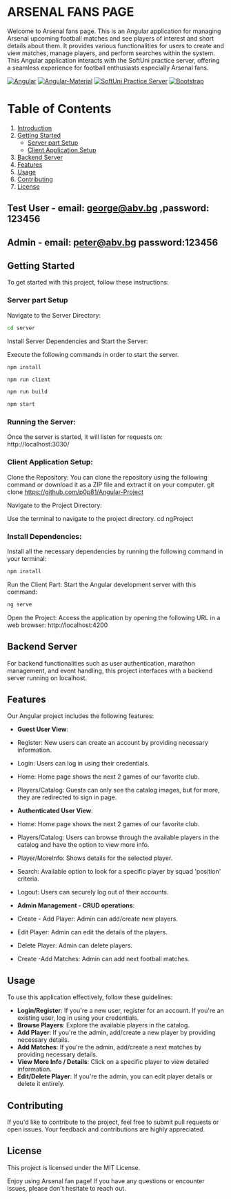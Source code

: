   

# ARSENAL FANS PAGE 

Welcome to Arsenal fans page. This is an Angular application for managing Arsenal upcoming football matches and see players of interest and short details about them. It provides various functionalities for users to create and view matches, manage players, and perform searches within the system.
This Angular application interacts with the SoftUni practice server, offering a seamless experience for football enthusiasts especially Arsenal fans.

[![Angular](https://img.shields.io/badge/Angular-✓-blue)]() [![Angular-Material](https://img.shields.io/badge/Angular--Material-✓-important)]()  [![SoftUni Practice Server](https://img.shields.io/badge/SoftUni_Practice_Server-✓-orange)]() [![Bootstrap](https://img.shields.io/badge/Bootstrap-✓-red)]() 

# Table of Contents

1. [Introduction](#introduction)
2. [Getting Started](#getting-started)
   - [Server part Setup](#server-part-setup)
   - [Client Application Setup](#client-application-setup)
3. [Backend Server](#backend-server)
4. [Features](#features)
5. [Usage](#usage)
6. [Contributing](#contributing)
7. [License](#license)



## Test User - email: george@abv.bg ,password: 123456

## Admin - email: peter@abv.bg password:123456


## Getting Started
To get started with this project, follow these instructions:

### Server part Setup

Navigate to the Server Directory:

```bash
cd server
```

Install Server Dependencies and Start the Server: 

Execute the following commands in order to start the server.
```bash
npm install
```
```bash
npm run client
```
```bash
npm run build
```
```bash
npm start
```

### Running the Server:
Once the server is started, it will listen for requests on:
http://localhost:3030/

### Client Application Setup:

Clone the Repository: You can clone the repository using the following command or 
download it as a ZIP file and extract it on your computer.
git clone https://github.com/p0p81/Angular-Project

Navigate to the Project Directory:

Use the terminal to navigate to the project directory.
cd ngProject

### Install Dependencies:

Install all the necessary dependencies by running the following command in your terminal:

```bash
npm install
```

Run the Client Part: Start the Angular development server with this command:
```bash
ng serve
``` 
Open the Project: Access the application by opening the following URL in a web 
browser: http://localhost:4200


## Backend Server
For backend functionalities such as user authentication, marathon management, and 
event handling, this project interfaces with a backend server running on 
localhost.




## Features
Our Angular project includes the following features:


- **Guest User View**:
- Register:  New users can create an account by providing necessary information.
- Login: Users can log in using their credentials.
- Home:  Home page shows the next 2 games of our favorite club.
- Players/Catalog: Guests can only see the catalog images, but for more, they are redirected to sign in page.

- **Authenticated User View**:
- Home: Home page shows the next 2 games of our favorite club.
- Players/Catalog: Users can browse through the available players in the catalog and have the option to view more info.
- Player/MoreInfo: Shows details for the selected player.
- Search: Available option to look for a specific player by squad 'position' criteria.
- Logout: Users can securely log out of their accounts.

- **Admin Management - CRUD operations**:
- Create - Add Player: Admin can add/create new players.
- Edit Player: Admin can edit the details of the players.
- Delete Player: Admin can delete players.
- Create -Add Matches:  Admin can add next football matches.





## Usage
To use this application effectively, follow these guidelines:

- **Login/Register**: If you're a new user, register for an account. If you're an 
existing user, log in using your credentials.
- **Browse Players**: Explore the available players in the catalog.
- **Add Player**: If you're the admin, add/create a new player by providing 
necessary details.
- **Add Matches**: If you're the admin, add/create a next matches by providing 
necessary details.
- **View More Info / Details**: Click on a specific player to view detailed information.
- **Edit/Delete Player**: If you're the admin, you can edit player 
details or delete it entirely.


## Contributing
If you'd like to contribute to the project, feel free to submit pull requests or open issues. Your feedback and contributions are highly appreciated.

## License
This project is licensed under the MIT License.

Enjoy using Arsenal fan page! If you have any questions or encounter issues, please don't hesitate to reach out.

